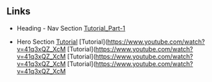 ## Links
- Heading - Nav Section
[Tutorial_Part-1](https://www.youtube.com/watch?v=41q3xQZ_XcM)

- Hero Section
[Tutorial](https://www.youtube.com/watch?v=iPLHMmyA3DM)
[Tutorial](https://www.youtube.com/watch?v=41q3xQZ_XcM
[Tutorial](https://www.youtube.com/watch?v=41q3xQZ_XcM
[Tutorial](https://www.youtube.com/watch?v=41q3xQZ_XcM
[Tutorial](https://www.youtube.com/watch?v=41q3xQZ_XcM